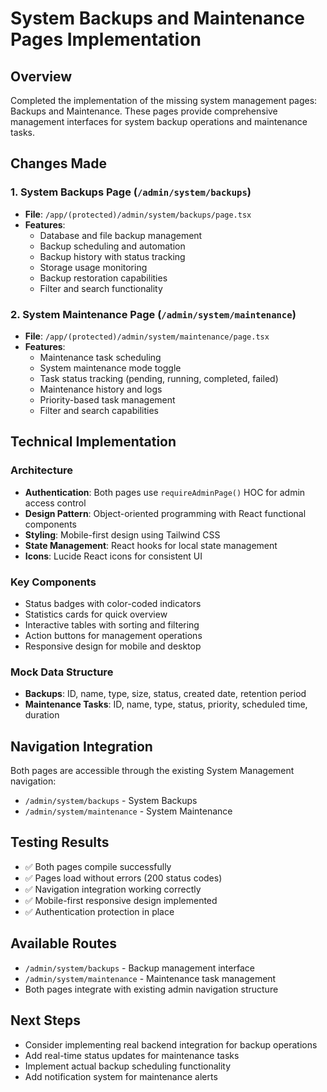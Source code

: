 # System Backups and Maintenance Pages Implementation

## Overview
Completed the implementation of the missing system management pages: Backups and Maintenance. These pages provide comprehensive management interfaces for system backup operations and maintenance tasks.

## Changes Made

### 1. System Backups Page (`/admin/system/backups`)
- **File**: `/app/(protected)/admin/system/backups/page.tsx`
- **Features**:
  - Database and file backup management
  - Backup scheduling and automation
  - Backup history with status tracking
  - Storage usage monitoring
  - Backup restoration capabilities
  - Filter and search functionality

### 2. System Maintenance Page (`/admin/system/maintenance`)
- **File**: `/app/(protected)/admin/system/maintenance/page.tsx`
- **Features**:
  - Maintenance task scheduling
  - System maintenance mode toggle
  - Task status tracking (pending, running, completed, failed)
  - Maintenance history and logs
  - Priority-based task management
  - Filter and search capabilities

## Technical Implementation

### Architecture
- **Authentication**: Both pages use `requireAdminPage()` HOC for admin access control
- **Design Pattern**: Object-oriented programming with React functional components
- **Styling**: Mobile-first design using Tailwind CSS
- **State Management**: React hooks for local state management
- **Icons**: Lucide React icons for consistent UI

### Key Components
- Status badges with color-coded indicators
- Statistics cards for quick overview
- Interactive tables with sorting and filtering
- Action buttons for management operations
- Responsive design for mobile and desktop

### Mock Data Structure
- **Backups**: ID, name, type, size, status, created date, retention period
- **Maintenance Tasks**: ID, name, type, status, priority, scheduled time, duration

## Navigation Integration
Both pages are accessible through the existing System Management navigation:
- `/admin/system/backups` - System Backups
- `/admin/system/maintenance` - System Maintenance

## Testing Results
- ✅ Both pages compile successfully
- ✅ Pages load without errors (200 status codes)
- ✅ Navigation integration working correctly
- ✅ Mobile-first responsive design implemented
- ✅ Authentication protection in place

## Available Routes
- `/admin/system/backups` - Backup management interface
- `/admin/system/maintenance` - Maintenance task management
- Both pages integrate with existing admin navigation structure

## Next Steps
- Consider implementing real backend integration for backup operations
- Add real-time status updates for maintenance tasks
- Implement actual backup scheduling functionality
- Add notification system for maintenance alerts